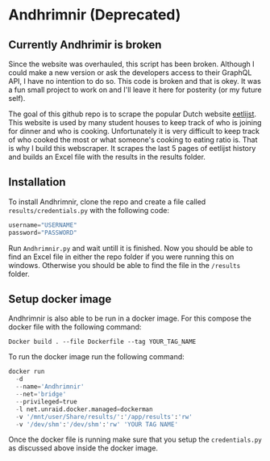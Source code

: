 # Andhrimnir (Deprecated)

## Currently Andhrimir is broken

Since the website was overhauled, this script has been broken. Although I could make a new version or ask the developers access to their GraphQL API, I have  no intention to do so. This code is broken and that is okey. It was a fun small project to work on and I'll leave it here for posterity (or my future self).

The goal of this github repo is to scrape the popular Dutch website [eetlijst](http://www.eetlijst.nl). This website is used by many student houses to keep track of who is joining for dinner and who is cooking. Unfortunately it is very difficult to keep track of who cooked the most or what someone's cooking to eating ratio is. That is why I build this webscraper. It scrapes the last 5 pages of eetlijst history and builds an Excel file with the results in the results folder.

## Installation

To install Andhrimnir, clone the repo and create a file called ``results/credentials.py`` with the following code:

```python
username="USERNAME"
password="PASSWORD"
```

Run ``Andhrimnir.py`` and wait untill it is finished. Now you should be able to find an Excel file in either the repo folder if you were running this on windows. Otherwise you should be able to find the file in the `/results` folder.

## Setup docker image

Andhrimnir is also able to be run in a docker image. For this compose the docker file with the following command:

``Docker build . --file Dockerfile --tag YOUR_TAG_NAME``

To run the docker image run the following command:

```python
docker run
  -d
  --name='Andhrimnir'
  --net='bridge'
  --privileged=true
  -l net.unraid.docker.managed=dockerman
  -v '/mnt/user/Share/results/':'/app/results':'rw'
  -v '/dev/shm':'/dev/shm':'rw' 'YOUR TAG NAME'
```

Once the docker file is running make sure that you setup the ``credentials.py`` as discussed above inside the docker image.
